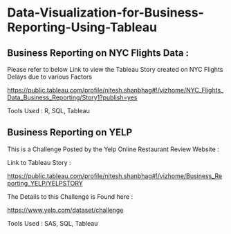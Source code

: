 # Data-Visualization-for-Business-Reporting-Using-Tableau

## Business Reporting on NYC Flights Data :

Please refer to below Link to view the Tableau Story created on NYC Flights Delays due to various Factors

https://public.tableau.com/profile/nitesh.shanbhag#!/vizhome/NYC_Flights_Data_Business_Reporting/Story1?publish=yes

Tools Used : R, SQL, Tableau

## Business Reporting on YELP 

This is a Challenge Posted by the Yelp Online Restaurant Review Website :

Link to Tableau Story :

https://public.tableau.com/profile/nitesh.shanbhag#!/vizhome/Business_Reporting_YELP/YELPSTORY

The Details to this Challenge is Found here :

https://www.yelp.com/dataset/challenge

Tools Used : SAS, SQL, Tableau
